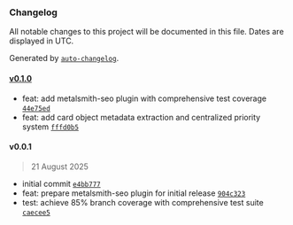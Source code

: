 ### Changelog

All notable changes to this project will be documented in this file. Dates are displayed in UTC.

Generated by [`auto-changelog`](https://github.com/CookPete/auto-changelog).

#### [v0.1.0](https://github.com/wernerglinka/metalsmith-seo/compare/v0.0.1...v0.1.0)

- feat: add metalsmith-seo plugin with comprehensive test coverage [`44e75ed`](https://github.com/wernerglinka/metalsmith-seo/commit/44e75ed92d2e4924fab12ef994d499196bcb3235)
- feat: add card object metadata extraction and centralized priority system [`fffd0b5`](https://github.com/wernerglinka/metalsmith-seo/commit/fffd0b530ddfc6b6f333c4bd60419878d8caad63)

#### v0.0.1

> 21 August 2025

- initial commit [`e4bb777`](https://github.com/wernerglinka/metalsmith-seo/commit/e4bb7774f74b6846a809812f7df5ba2b1c2562f9)
- feat: prepare metalsmith-seo plugin for initial release [`904c323`](https://github.com/wernerglinka/metalsmith-seo/commit/904c323b6e651345880f8a4f675ac82ab23a4039)
- test: achieve 85% branch coverage with comprehensive test suite [`caecee5`](https://github.com/wernerglinka/metalsmith-seo/commit/caecee57f7a10dbdb4268747adc48ba0485379d0)
